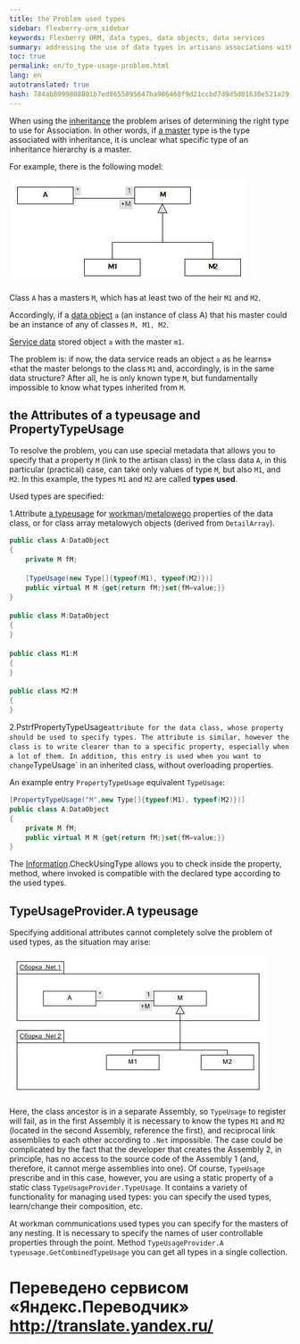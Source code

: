 ```yaml
--- 
title: the Problem used types 
sidebar: flexberry-orm_sidebar 
keywords: Flexberry ORM, data types, data objects, data services 
summary: addressing the use of data types in artisans associations with hierarchy 
toc: true 
permalink: en/fo_type-usage-problem.html 
lang: en 
autotranslated: true 
hash: 784ab8999808801b7ed8655895647ba986468f9d21ccbd7d9d5d01630e521a29 
--- 
```


When using the [inheritance](fd_inheritance.html) the problem arises of determining the right type to use for Association. In other words, if [a master](fd_master-association.html) type is the type associated with inheritance, it is unclear what specific type of an inheritance hierarchy is a master. 

For example, there is the following model: 

![](/images/pages/products/flexberry-orm/data-types/primer2.jpg) 

Class `А` has a masters `М`, which has at least two of the heir `M1` and `M2`. 

Accordingly, if a [data object](fo_data-object.html) `a` (an instance of class A) that his master could be an instance of any of classes `M, M1, M2`. 

[Service data](fo_sql-data-service.html) stored object `a` with the master `m1`. 

The problem is: if now, the data service reads an object `а` as he learns» «that the master belongs to the class `M1` and, accordingly, is in the same data structure? After all, he is only known type `M`, but fundamentally impossible to know what types inherited from `M`. 

## the Attributes of a typeusage and PropertyTypeUsage 

To resolve the problem, you can use special metadata that allows you to specify that a property `M` (link to the artisan class) in the class data `A`, in this particular (practical) case, can take only values of type `M`, but also `M1`, and `M2`. In this example, the types `M1` and `M2` are called __types used__. 

Used types are specified: 

1.Attribute [a typeusage](fo_type-usage.html) for [workman](fd_master-association.html)/[metalowego](fo_detail-associations-properties.html) properties of the data class, or for class array metalowych objects (derived from `DetailArray`). 

```csharp
public class A:DataObject
{
	private M fM;
	
	[TypeUsage(new Type[]{typeof(M1), typeof(M2)})]
	public virtual M M {get{return fM;}set{fM=value;}}
}

public class M:DataObject
{
}

public class M1:M
{
}

public class M2:M
{
}
``` 

2.PstrfPropertyTypeUsage` attribute for the data class, whose property should be used to specify types. The attribute is similar, however the class is to write clearer than to a specific property, especially when a lot of them. In addition, this entry is used when you want to change `TypeUsage` in an inherited class, without overloading properties. 

An example entry `PropertyTypeUsage` equivalent `TypeUsage`: 

```csharp
[PropertyTypeUsage("M",new Type[]{typeof(M1), typeof(M2)})]
public class A:DataObject
{
	private M fM;		
	public virtual M M {get{return fM;}set{fM=value;}}
}
``` 

The [Information](fo_methods-class-information.html).CheckUsingType allows you to check inside the property, method, where invoked is compatible with the declared type according to the used types.

## TypeUsageProvider.A typeusage 

Specifying additional attributes cannot completely solve the problem of used types, as the situation may arise: 

![](/images/pages/products/flexberry-orm/data-types/primer-3.jpg) 

Here, the class ancestor is in a separate Assembly, so `TypeUsage` to register will fail, as in the first Assembly it is necessary to know the types `M1` and `M2` (located in the second Assembly, reference the first), and reciprocal link assemblies to each other according to `.Net` impossible. The case could be complicated by the fact that the developer that creates the Assembly 2, in principle, has no access to the source code of the Assembly 1 (and, therefore, it cannot merge assemblies into one). Of course, `TypeUsage` prescribe and in this case, however, you are using a static property of a static class `TypeUsageProvider.TypeUsage`. It contains a variety of functionality for managing used types: you can specify the used types, learn/change their composition, etc. 

At workman communications used types you can specify for the masters of any nesting. It is necessary to specify the names of user controllable properties through the point. Method `TypeUsageProvider.A typeusage.GetCombinedTypeUsage` you can get all types in a single collection. 



 # Переведено сервисом «Яндекс.Переводчик» http://translate.yandex.ru/